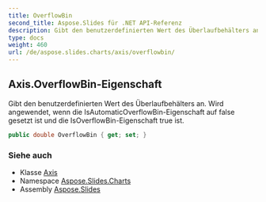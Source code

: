 ```yaml
---
title: OverflowBin
second_title: Aspose.Slides für .NET API-Referenz
description: Gibt den benutzerdefinierten Wert des Überlaufbehälters an. Wird angewendet, wenn die IsAutomaticOverflowBin-Eigenschaft auf false gesetzt ist und die IsOverflowBin-Eigenschaft true ist.
type: docs
weight: 460
url: /de/aspose.slides.charts/axis/overflowbin/
---
```


## Axis.OverflowBin-Eigenschaft

Gibt den benutzerdefinierten Wert des Überlaufbehälters an. Wird angewendet, wenn die IsAutomaticOverflowBin-Eigenschaft auf false gesetzt ist und die IsOverflowBin-Eigenschaft true ist.

```csharp
public double OverflowBin { get; set; }
```

### Siehe auch

* Klasse [Axis](../../axis)
* Namespace [Aspose.Slides.Charts](../../axis)
* Assembly [Aspose.Slides](../../../)

<!-- DO NOT EDIT: erzeugt von xmldocmd für Aspose.Slides.dll -->